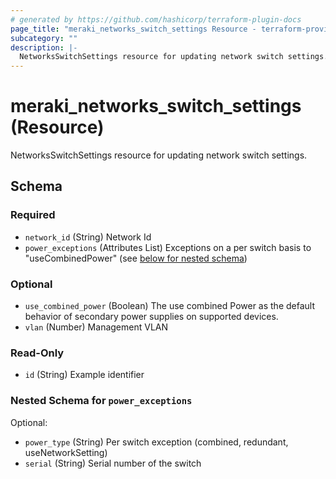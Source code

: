 ```yaml
---
# generated by https://github.com/hashicorp/terraform-plugin-docs
page_title: "meraki_networks_switch_settings Resource - terraform-provider-meraki"
subcategory: ""
description: |-
  NetworksSwitchSettings resource for updating network switch settings.
---
```


# meraki_networks_switch_settings (Resource)

NetworksSwitchSettings resource for updating network switch settings.



<!-- schema generated by tfplugindocs -->
## Schema

### Required

- `network_id` (String) Network Id
- `power_exceptions` (Attributes List) Exceptions on a per switch basis to &quot;useCombinedPower&quot; (see [below for nested schema](#nestedatt--power_exceptions))

### Optional

- `use_combined_power` (Boolean) The use combined Power as the default behavior of secondary power supplies on supported devices.
- `vlan` (Number) Management VLAN

### Read-Only

- `id` (String) Example identifier

<a id="nestedatt--power_exceptions"></a>
### Nested Schema for `power_exceptions`

Optional:

- `power_type` (String) Per switch exception (combined, redundant, useNetworkSetting)
- `serial` (String) Serial number of the switch


